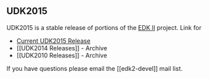 UDK2015
-------

UDK2015 is a stable release of portions of the [EDK II](http://www.tianocore.org/edk2/) project. Link for

-   [Current UDK2015 Release](http://www.tianocore.org/udk/udk2015/)
-   [[UDK2014 Releases]] - Archive
-   [[UDK2010 Releases]] - Archive

If you have questions please email the [[edk2-devel]] mail list.
